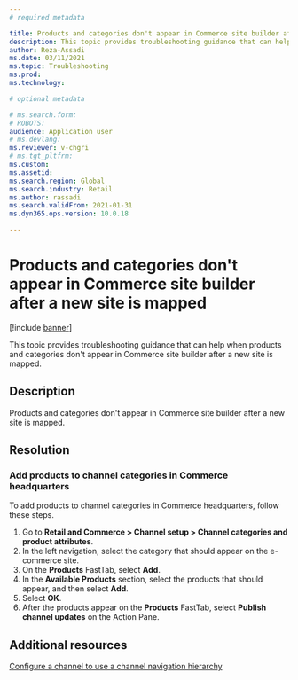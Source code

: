```yaml
---
# required metadata

title: Products and categories don't appear in Commerce site builder after a new site is mapped
description: This topic provides troubleshooting guidance that can help when products and categories don't appear in Commerce site builder after a new site is mapped.
author: Reza-Assadi
ms.date: 03/11/2021
ms.topic: Troubleshooting
ms.prod: 
ms.technology: 

# optional metadata

# ms.search.form: 
# ROBOTS: 
audience: Application user
# ms.devlang: 
ms.reviewer: v-chgri
# ms.tgt_pltfrm: 
ms.custom: 
ms.assetid: 
ms.search.region: Global
ms.search.industry: Retail
ms.author: rassadi
ms.search.validFrom: 2021-01-31
ms.dyn365.ops.version: 10.0.18

---
```


# Products and categories don't appear in Commerce site builder after a new site is mapped

[!include [banner](../../includes/banner.md)]

This topic provides troubleshooting guidance that can help when products and categories don't appear in Commerce site builder after a new site is mapped.

## Description

Products and categories don't appear in Commerce site builder after a new site is mapped.

## Resolution

### Add products to channel categories in Commerce headquarters

To add products to channel categories in Commerce headquarters, follow these steps.

1. Go to **Retail and Commerce \> Channel setup \> Channel categories and product attributes**.
1. In the left navigation, select the category that should appear on the e-commerce site.
1. On the **Products** FastTab, select **Add**.
1. In the **Available Products** section, select the products that should appear, and then select **Add**.
1. Select **OK**.
1. After the products appear on the **Products** FastTab, select **Publish channel updates** on the Action Pane.

## Additional resources

[Configure a channel to use a channel navigation hierarchy](../configure-channel-hierarchy.md)
